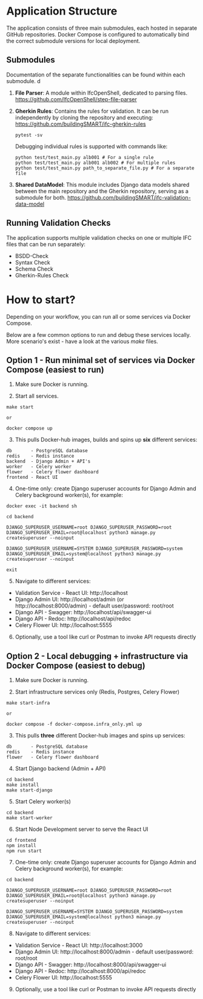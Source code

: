 
# Application Structure

The application consists of three main submodules, each hosted in separate GitHub repositories. Docker Compose is configured to automatically bind the correct submodule versions for local deployment.

## Submodules

Documentation of the separate functionalities can be found within each submodule. d

1. **File Parser**: A module within IfcOpenShell, dedicated to parsing files. https://github.com/IfcOpenShell/step-file-parser
2. **Gherkin Rules**: Contains the rules for validation. It can be run independently by cloning the repository and executing:
https://github.com/buildingSMART/ifc-gherkin-rules

   ```
   pytest -sv
   ```

   Debugging individual rules is supported with commands like:

   ``````
   python test/test_main.py alb001 # For a single rule
   python test/test_main.py alb001 alb002 # For multiple rules
   python test/test_main.py path_to_separate_file.py # For a separate file
   ``````

3. **Shared DataModel**: This module includes Django data models shared between the main repository and the Gherkin repository, serving as a submodule for both.
https://github.com/buildingSMART/ifc-validation-data-model

## Running Validation Checks

The application supports multiple validation checks on one or multiple IFC files that can be run separately:

- BSDD-Check
- Syntax Check
- Schema Check
- Gherkin-Rules Check

# How to start?

Depending on your workflow, you can run all or some services via Docker Compose.

Below are a few common options to run and debug these services locally.
More scenario's exist - have a look at the various *make* files.

## Option 1 - Run minimal set of services via Docker Compose (easiest to run)

1. Make sure Docker is running.

2. Start all services.

```shell
make start

or 

docker compose up
```

3. This pulls Docker-hub images, builds and spins up **six** different services:

```
db       - PostgreSQL database
redis    - Redis instance
backend  - Django Admin + API's
worker   - Celery worker
flower   - Celery flower dashboard
frontend - React UI
```

4. One-time only: create Django superuser accounts for Django Admin and Celery background worker(s), for example:

```shell
docker exec -it backend sh

cd backend

DJANGO_SUPERUSER_USERNAME=root DJANGO_SUPERUSER_PASSWORD=root DJANGO_SUPERUSER_EMAIL=root@localhost python3 manage.py createsuperuser --noinput

DJANGO_SUPERUSER_USERNAME=SYSTEM DJANGO_SUPERUSER_PASSWORD=system DJANGO_SUPERUSER_EMAIL=system@localhost python3 manage.py createsuperuser --noinput

exit
```

5. Navigate to different services:

- Validation Service - React UI: http://localhost
- Django Admin UI: http://localhost/admin (or http://localhost:8000/admin) - default user/password: root/root
- Django API - Swagger: http://localhost/api/swagger-ui
- Django API - Redoc: http://localhost/api/redoc
- Celery Flower UI: http://localhost:5555

6. Optionally, use a tool like curl or Postman to invoke API requests directly

## Option 2 - Local debugging + infrastructure via Docker Compose (easiest to debug)

1. Make sure Docker is running.

2. Start infrastructure services only (Redis, Postgres, Celery Flower)

```shell
make start-infra

or

docker compose -f docker-compose.infra_only.yml up
```


3. This pulls **three** different Docker-hub images and spins up  services:

```
db       - PostgreSQL database
redis    - Redis instance
flower   - Celery flower dashboard
```

4. Start Django backend (Admin + API)

```shell
cd backend
make install
make start-django
```

5. Start Celery worker(s)

```shell
cd backend
make start-worker
```

6. Start Node Development server to serve the React UI

```shell
cd frontend
npm install
npm run start
```

7. One-time only: create Django superuser accounts for Django Admin and Celery background worker(s), for example:

```shell
cd backend

DJANGO_SUPERUSER_USERNAME=root DJANGO_SUPERUSER_PASSWORD=root DJANGO_SUPERUSER_EMAIL=root@localhost python3 manage.py createsuperuser --noinput

DJANGO_SUPERUSER_USERNAME=SYSTEM DJANGO_SUPERUSER_PASSWORD=system DJANGO_SUPERUSER_EMAIL=system@localhost python3 manage.py createsuperuser --noinput
```

8. Navigate to different services:

- Validation Service - React UI: http://localhost:3000
- Django Admin UI: http://localhost:8000/admin - default user/password: root/root
- Django API - Swagger: http://localhost:8000/api/swagger-ui
- Django API - Redoc: http://localhost:8000/api/redoc
- Celery Flower UI: http://localhost:5555

9. Optionally, use a tool like curl or Postman to invoke API requests directly